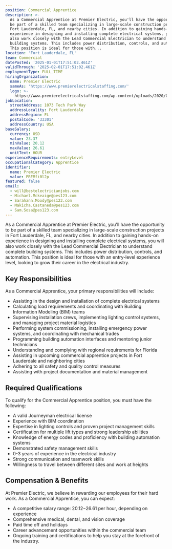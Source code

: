 ```yaml
---
position: Commercial Apprentice
description: >-
  As a Commercial Apprentice at Premier Electric, you'll have the opportunity to
  be part of a skilled team specializing in large-scale construction projects in
  Fort Lauderdale, FL, and nearby cities. In addition to gaining hands-on
  experience in designing and installing complete electrical systems, you will
  also work closely with the Lead Commercial Electrician to understand complete
  building systems. This includes power distribution, controls, and automation.
  This position is ideal for those with...
location: 'Fort Lauderdale, FL'
team: Commercial
datePosted: '2025-01-01T17:51:02.461Z'
validThrough: '2025-02-01T17:51:02.461Z'
employmentType: FULL_TIME
hiringOrganization:
  name: Premier Electric
  sameAs: 'https://www.premierelectricalstaffing.com/'
  logo: >-
    https://www.premierelectricalstaffing.com/wp-content/uploads/2020/05/Premier-Electrical-Staffing-logo.png
jobLocation:
  streetAddress: 1073 Tech Park Way
  addressLocality: Fort Lauderdale
  addressRegion: FL
  postalCode: '33301'
  addressCountry: USA
baseSalary:
  currency: USD
  value: 23.37
  minValue: 20.12
  maxValue: 26.61
  unitText: HOUR
experienceRequirements: entryLevel
occupationalCategory: Apprentice
identifier:
  name: Premier Electric
  value: PREMfi0l2p
featured: false
email:
  - will@bestelectricianjobs.com
  - Michael.Mckeaige@pes123.com
  - Sarahann.Moody@pes123.com
  - Makicha.Castaneda@pes123.com
  - Sam.Sosa@pes123.com
---
```




As a Commercial Apprentice at Premier Electric, you'll have the opportunity to be part of a skilled team specializing in large-scale construction projects in Fort Lauderdale, FL, and nearby cities. In addition to gaining hands-on experience in designing and installing complete electrical systems, you will also work closely with the Lead Commercial Electrician to understand complete building systems. This includes power distribution, controls, and automation. This position is ideal for those with an entry-level experience level, looking to grow their career in the electrical industry. 

## Key Responsibilities

As a Commercial Apprentice, your primary responsibilities will include:

- Assisting in the design and installation of complete electrical systems
- Calculating load requirements and coordinating with Building Information Modeling (BIM) teams
- Supervising installation crews, implementing lighting control systems, and managing project material logistics
- Performing system commissioning, installing emergency power systems, and coordinating with mechanical trades
- Programming building automation interfaces and mentoring junior technicians
- Understanding and complying with regional requirements for Florida
- Assisting in upcoming commercial apprentice projects in Fort Lauderdale and neighboring cities
- Adhering to all safety and quality control measures
- Assisting with project documentation and material management

## Required Qualifications

To qualify for the Commercial Apprentice position, you must have the following:

- A valid Journeyman electrical license
- Experience with BIM coordination
- Expertise in lighting controls and proven project management skills
- Certification for multiple lift types and strong leadership abilities
- Knowledge of energy codes and proficiency with building automation systems
- Demonstrated safety management skills
- 0-3 years of experience in the electrical industry
- Strong communication and teamwork skills
- Willingness to travel between different sites and work at heights

## Compensation & Benefits

At Premier Electric, we believe in rewarding our employees for their hard work. As a Commercial Apprentice, you can expect:

- A competitive salary range: $20.12-$26.61 per hour, depending on experience
- Comprehensive medical, dental, and vision coverage
- Paid time off and holidays
- Career advancement opportunities within the commercial team
- Ongoing training and certifications to help you stay at the forefront of the industry.
